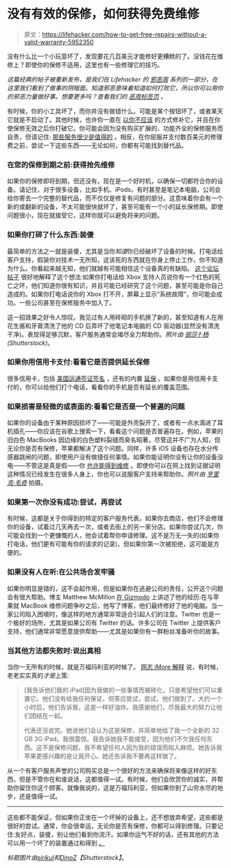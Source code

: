 # 没有有效的保修，如何获得免费维修

> 原文：<https://lifehacker.com/how-to-get-free-repairs-without-a-valid-warranty-5952350>

没有什么比一个小玩意坏了，发现要花几百美元才能修好更糟糕的了。没钱花在维修上？即使你的保修不适用，这里也有一些修理它的技巧。



*这篇经典的帖子被重新发布，是我们在 Lifehacker 的* [*邪恶周*](https://lifehacker.com/welcome-to-lifehackers-fifth-annual-evil-week-1647621043) *系列的一部分，在这里我们看到了做事的阴暗面。知道邪恶意味着知道如何打败它，所以你可以用你的邪恶力量做好事。想要更多吗？查看我们的* [*恶周标签页*](http://lifehacker.com/tag/evilweek) *。*

有时候，你的小工具坏了，而你并没有做错什么。可能是某个按钮坏了，或者某天它就是不启动了。其他时候，也许你一直在 [以你不应该](https://lifehacker.com/top-10-warranty-voiding-hacks-5676746) 的方式修补它，并且在你使保修无效之后你打破它。你可能会因为没有购买扩展的、功能齐全的保修服务而自责，但请记住: [那些服务很少是值得的](http://lifehacker.com/are-extended-warranties-worth-it-5871487) 。相反，在你屈服并支付数百美元的修理费之前，尝试一下这些东西——无论如何，你都有可能找到替代品。

### 在您的保修到期之前:获得抢先维修

如果你的保修即将到期，但还没有，现在是一个好时机，以确保一切都符合你的设备。请记住，对于很多设备，比如手机、iPods，有时甚至是笔记本电脑，公司会给你寄去一个完整的替代品，而不仅仅是修复有问题的部分。这意味着你会有一个新的或翻新的设备，不太可能很快就坏了，甚至可能有一个小的延长保修期。即使问题很小，现在就接受它，这样你就可以避免将来的问题。

### 如果你打碎了什么东西:装傻

最简单的方法之一就是装傻，尤其是当你*知道*你已经破坏了设备的时候。打电话给客户支持，假装你对技术一无所知，这该死的东西就在你身上停止工作，你不知道为什么。你看起来越无知，他们就越有可能相信这个设备真的有缺陷。 [这个论坛帖子](http://digiex.net/guides-reviews/console-guides/xbox-360-guides/2519-get-your-360-repaired-microsoft-free-even-if-out-warranty.html) 很好地解释了这个想法:如果你打电话给 Xbox 支持人员说你有一个红色的死亡之环，他们知道你很有知识，并且可能已经研究了这个问题，甚至可能是你自己造成的。如果你打电话说你的 Xbox 打不开，屏幕上显示“系统故障”，你可能会成功。一些公司甚至在保修服务中加入了。

这一招效果之好令人惊叹。我见过有人用砖砌的手机换了新的，甚至知道有人在用花生酱和牙膏清洗了他的 CD 后弄坏了他笔记本电脑的 CD 驱动器(显然没有清洗干净)。表现得足够沉默，客户服务通常会竭尽全力帮助你。*照片由* [*丽莎·f·杨*](http://www.shutterstock.com/pic.mhtml?id=72450985)*(Shutterstock)*。

### 如果你用信用卡支付:看看它是否提供延长保修

很多信用卡，包括 [美国运通](https://www.americanexpress.com/us/content/card-benefits/extended-warranty.html)[签证签名](http://usa.visa.com/personal/visa-signature/benefits/warranty-manager.jsp) ，还有的内置 [延保](https://lifehacker.com/skip-the-extended-warranty-use-a-good-credit-card-inst-5697141) 。如果你是用信用卡支付的，你可以给他们打个电话，看看你的手机是否有延长的覆盖范围。

### 如果损害是轻微的或表面的:看看它是否是一个普遍的问题

如果你的设备由于某种原因损坏了——可能是外壳裂开了，或者有一点水滴进了耳机插孔——你应该在谷歌上搜索一下，看看这个问题是否普遍存在。例如，苹果的旧白色 MacBooks 因边缘的白色塑料裂缝而臭名昭著，尽管这并不广为人知，但无论你是否有保修，苹果都解决了这个问题。同样，许多 iOS 设备也存在水分传感器跳闸的问题，即使用户没有做错任何事情。如果你能证明你没有让你的设备没电——不管这是真是假——你 [也许能得到维修](http://www.zdnet.com/blog/hardware/apple-softens-on-water-damaged-ipod-warranty-repairs/11167) 。即使你可以在网上找到证据证明这种情况已经发生在很多人身上，你也可以说服客户支持来帮助你。*照片由* [*亨里克·毛奇*](http://www.flickr.com/photos/henrikmoltke/2275936754/) 拍摄。

### 如果第一次你没有成功:尝试，再尝试

有时候，这都是关于你得到的特定的客户服务代表。如果你去商店，他们不会修理你的设备，试着过几天再去一次，或者去街上的另一家分店。如果你尝试几次，你可能会找到一个更慷慨的人，他会试着帮你申请修理。这不是万无一失的(如果你打电话，他们更有可能有你的请求的记录)，但如果你第一次被拒绝，这可能是方便的。

### 如果没有人在听:在公共场合发牢骚

如果你明显是错的，这不会起作用，但是如果你在逃避公司的责任，公开这个问题会有很大帮助。博主 Matthew McMillon [在 Gizmodo](https://gizmodo.com/retina-macbook-pro-the-best-worst-laptop-ive-ever-owne-5951893) 上讲述了他的经历:在与苹果就 MacBook 维修问题争吵之后，他写了博客，他们最终修好了他的电脑。当一家公司陷入困境时，像这样的地方通常非常适合引起人们的注意。Twitter 也是一个极好的场所，尤其是如果公司有 Twitter 的话。许多公司在 Twitter 上提供客户支持，他们通常非常愿意提供帮助——尤其是如果你有一群粉丝准备听你的故事。

### 当其他方法都失败时:说出真相

当你一无所有的时候，就是万福玛利亚的时候了。 [网志 iMore 解释](http://www.imore.com/apple-nonwarranty-repair-tip) 说，有时候，老老实实真的*才是*上策:

> [我告诉他们我的 iPad]因为我做的一些事情而被砖化，只是希望他们可以重置它。他们没有给我任何保证，但答应尝试，尝试，他们做到了。大约一个小时后，他们告诉我，这是一样好油炸。我感谢他们，尽我最大的努力让他们团结在一起。
> 
> 代表还没说完。她说他们会认为这是保修，并简单地给了我一个全新的 32 GB 3G iPad。我很震惊。我告诉她我不能接受，因为他们不欠我任何东西。这不是保修问题，我不希望任何人因为我的错误而陷入麻烦。她告诉我苹果更感兴趣的是让我开心。她还告诉我不要再这样做了。

从一个有客户服务声誉的公司购买总是一个很好的方法来确保将来像这样的好东西，但是不管你在和谁说话，这都值得一试。有时候，他们会欣赏你的诚实，并帮助你留住你这个顾客。就像我说的，这是万福玛利亚，但如果你到了山穷水尽的地步，还是值得一试。

* * *

这些都不能保证，但如果你正坐在一个坏掉的设备上，还不想放弃希望，这些都是很好的尝试。通常，你会很幸运，无论你是否有保修，你都可以得到修理。只要记住:友好点，装傻，别让他们看到你流汗。如果你运气不好的话，还有其他的方法可以用一个坏了的装置通过和得到 [。](https://lifehacker.com/what-to-do-when-your-phones-buttons-stop-working-5944957)

*标题图片由*[*sirikul*](http://www.shutterstock.com/pic.mhtml?id=94640038)*和*[*DinoZ*](http://www.shutterstock.com/pic.mhtml?id=112359053)*【Shutterstock】*。
